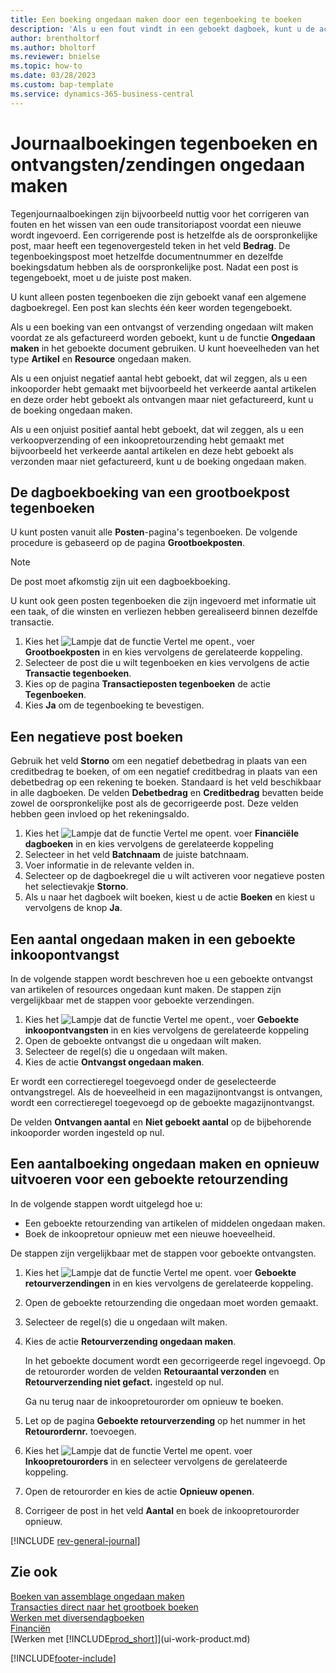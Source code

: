 ```yaml
---
title: Een boeking ongedaan maken door een tegenboeking te boeken
description: 'Als u een fout vindt in een geboekt dagboek, kunt u de actie Transactie storneren gebruiken om de boeking ongedaan te maken met een correcte audittrail.'
author: brentholtorf
ms.author: bholtorf
ms.reviewer: bnielse
ms.topic: how-to
ms.date: 03/28/2023
ms.custom: bap-template
ms.service: dynamics-365-business-central
---
```

# Journaalboekingen tegenboeken en ontvangsten/zendingen ongedaan maken

Tegenjournaalboekingen zijn bijvoorbeeld nuttig voor het corrigeren van fouten en het wissen van een oude transitoriapost voordat een nieuwe wordt ingevoerd. Een corrigerende post is hetzelfde als de oorspronkelijke post, maar heeft een tegenovergesteld teken in het veld **Bedrag**. De tegenboekingspost moet hetzelfde documentnummer en dezelfde boekingsdatum hebben als de oorspronkelijke post. Nadat een post is tegengeboekt, moet u de juiste post maken.

U kunt alleen posten tegenboeken die zijn geboekt vanaf een algemene dagboekregel. Een post kan slechts één keer worden tegengeboekt.

Als u een boeking van een ontvangst of verzending ongedaan wilt maken voordat ze als gefactureerd worden geboekt, kunt u de functie **Ongedaan maken** in het geboekte document gebruiken. U kunt hoeveelheden van het type **Artikel** en **Resource** ongedaan maken.

Als u een onjuist negatief aantal hebt geboekt, dat wil zeggen, als u een inkooporder hebt gemaakt met bijvoorbeeld het verkeerde aantal artikelen en deze order hebt geboekt als ontvangen maar niet gefactureerd, kunt u de boeking ongedaan maken.

Als u een onjuist positief aantal hebt geboekt, dat wil zeggen, als u een verkoopverzending of een inkoopretourzending hebt gemaakt met bijvoorbeeld het verkeerde aantal artikelen en deze hebt geboekt als verzonden maar niet gefactureerd, kunt u de boeking ongedaan maken.

## De dagboekboeking van een grootboekpost tegenboeken

U kunt posten vanuit alle **Posten**-pagina's tegenboeken. De volgende procedure is gebaseerd op de pagina **Grootboekposten**.

> [!NOTE]
> De post moet afkomstig zijn uit een dagboekboeking.
>
> U kunt ook geen posten tegenboeken die zijn ingevoerd met informatie uit een taak, of die winsten en verliezen hebben gerealiseerd binnen dezelfde transactie.

1. Kies het ![Lampje dat de functie Vertel me opent.](media/ui-search/search_small.png "Vertel me wat u wilt doen"), voer **Grootboekposten** in en kies vervolgens de gerelateerde koppeling.
2. Selecteer de post die u wilt tegenboeken en kies vervolgens de actie **Transactie tegenboeken**.
3. Kies op de pagina **Transactieposten tegenboeken** de actie **Tegenboeken**.
4. Kies **Ja** om de tegenboeking te bevestigen.

## Een negatieve post boeken  

Gebruik het veld **Storno** om een negatief debetbedrag in plaats van een creditbedrag te boeken, of om een negatief creditbedrag in plaats van een debetbedrag op een rekening te boeken. Standaard is het veld beschikbaar in alle dagboeken. De velden **Debetbedrag** en **Creditbedrag** bevatten beide zowel de oorspronkelijke post als de gecorrigeerde post. Deze velden hebben geen invloed op het rekeningsaldo.  

1. Kies het ![Lampje dat de functie Vertel me opent.](media/ui-search/search_small.png "Vertel me wat u wilt doen") voer **Financiële dagboeken** in en kies vervolgens de gerelateerde koppeling  
2. Selecteer in het veld **Batchnaam** de juiste batchnaam.  
3. Voer informatie in de relevante velden in.  
4. Selecteer op de dagboekregel die u wilt activeren voor negatieve posten het selectievakje **Storno**.  
5. Als u naar het dagboek wilt boeken, kiest u de actie **Boeken** en kiest u vervolgens de knop **Ja**.

## Een aantal ongedaan maken in een geboekte inkoopontvangst  

In de volgende stappen wordt beschreven hoe u een geboekte ontvangst van artikelen of resources ongedaan kunt maken. De stappen zijn vergelijkbaar met de stappen voor geboekte verzendingen.

1. Kies het ![Lampje dat de functie Vertel me opent.](media/ui-search/search_small.png "Vertel me wat u wilt doen"), voer **Geboekte inkoopontvangsten** in en kies vervolgens de gerelateerde koppeling  
2. Open de geboekte ontvangst die u ongedaan wilt maken.  
3. Selecteer de regel(s) die u ongedaan wilt maken.  
4. Kies de actie **Ontvangst ongedaan maken**.

Er wordt een correctieregel toegevoegd onder de geselecteerde ontvangstregel. Als de hoeveelheid in een magazijnontvangst is ontvangen, wordt een correctieregel toegevoegd op de geboekte magazijnontvangst.  

De velden **Ontvangen aantal** en **Niet geboekt aantal** op de bijbehorende inkooporder worden ingesteld op nul.

## Een aantalboeking ongedaan maken en opnieuw uitvoeren voor een geboekte retourzending

In de volgende stappen wordt uitgelegd hoe u:

* Een geboekte retourzending van artikelen of middelen ongedaan maken.
* Boek de inkoopretour opnieuw met een nieuwe hoeveelheid.

De stappen zijn vergelijkbaar met de stappen voor geboekte ontvangsten.

1. Kies het ![Lampje dat de functie Vertel me opent.](media/ui-search/search_small.png "Vertel me wat u wilt doen") voer **Geboekte retourverzendingen** in en kies vervolgens de gerelateerde koppeling.  
2. Open de geboekte retourzending die ongedaan moet worden gemaakt.
3. Selecteer de regel(s) die u ongedaan wilt maken.  

4. Kies de actie **Retourverzending ongedaan maken**.  

    In het geboekte document wordt een gecorrigeerde regel ingevoegd. Op de retourorder worden de velden **Retouraantal verzonden** en **Retourverzending niet gefact.** ingesteld op nul.  

    Ga nu terug naar de inkoopretourorder om opnieuw te boeken.  

5. Let op de pagina **Geboekte retourverzending** op het nummer in het **Retourordernr.** toevoegen.  
6. Kies het ![Lampje dat de functie Vertel me opent.](media/ui-search/search_small.png "Vertel me wat u wilt doen") voer **Inkoopretourorders** in en selecteer vervolgens de gerelateerde koppeling.  
7. Open de retourorder en kies de actie **Opnieuw openen**.  
8. Corrigeer de post in het veld **Aantal** en boek de inkoopretourorder opnieuw.  

[!INCLUDE [rev-general-journal](includes/rev-general-journal.md)]

## Zie ook

[Boeken van assemblage ongedaan maken](assembly-how-to-undo-assembly-posting.md)  
[Transacties direct naar het grootboek boeken](finance-how-post-transactions-directly.md)  
[Werken met diversendagboeken](ui-work-general-journals.md)  
[Financiën](finance.md)  
[Werken met [!INCLUDE[prod_short](includes/prod_short.md)]](ui-work-product.md)  

[!INCLUDE[footer-include](includes/footer-banner.md)]